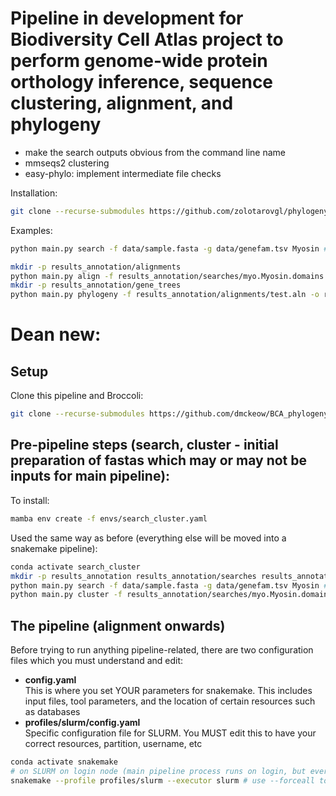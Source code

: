 # Pipeline in development for Biodiversity Cell Atlas project to perform genome-wide protein orthology inference, sequence clustering, alignment, and phylogeny 

- make the search outputs obvious from the command line name  
- mmseqs2 clustering  
- easy-phylo: implement intermediate file checks   

Installation:
```bash
git clone --recurse-submodules https://github.com/zolotarovgl/phylogeny.git
```

Examples: 
```bash
python main.py search -f data/sample.fasta -g data/genefam.tsv Myosin # creates results_annotation/searches/myo.Myosin.domains.fasta

mkdir -p results_annotation/alignments
python main.py align -f results_annotation/searches/myo.Myosin.domains.fasta -o results_annotation/alignments/test.aln -c 10
mkdir -p results_annotation/gene_trees
python main.py phylogeny -f results_annotation/alignments/test.aln -o results_annotation/gene_trees/test -c 15
```
# Dean new:
## Setup
Clone this pipeline and Broccoli:
```bash
git clone --recurse-submodules https://github.com/dmckeow/BCA_phylogeny.git
```
## Pre-pipeline steps (search, cluster - initial preparation of fastas which may or may not be inputs for main pipeline):
To install:
```bash
mamba env create -f envs/search_cluster.yaml
```
Used the same way as before (everything else will be moved into a snakemake pipeline):
```bash
conda activate search_cluster
mkdir -p results_annotation results_annotation/searches results_annotation/clusters
python main.py search -f data/sample.fasta -g data/genefam.tsv Myosin # creates results_annotation/searches/myo.Myosin.domains.fasta
python main.py cluster -f results_annotation/searches/myo.Myosin.domains.fasta -o results_annotation/clusters/myo.Myosin.domains.dmnd.mcl -i 1.5
```

## The pipeline (alignment onwards)
Before trying to run anything pipeline-related, there are two configuration files which you must understand and edit:  
* **config.yaml**  
This is where you set YOUR parameters for snakemake. This includes input files, tool parameters, and the location of certain resources such as databases
* **profiles/slurm/config.yaml**  
Specific configuration file for SLURM. You MUST edit this to have your correct resources, partition, username, etc

```bash
conda activate snakemake
# on SLURM on login node (main pipeline process runs on login, but everything else gets submitted to nodes):
snakemake --profile profiles/slurm --executor slurm # use --forceall to overwrite previous outputs

 ```